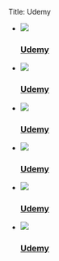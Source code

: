 Title: Udemy
<ul class="rig columns-4">
	<li>
		<a href="programs1.html">
			<img src="../images/resources/udemy.jpg" />
			<h3>Udemy</h3>
			<p></p>
		</a>
	</li>
	<li>
		<a href="programs1.html">
			<img src="../images/resources/udemy.jpg" />
			<h3>Udemy</h3>
			<p></p>
		</a>
	</li>
	<li>
		<a href="programs1.html">
			<img src="../images/resources/udemy.jpg" />
			<h3>Udemy</h3>
			<p></p>
		</a>
	</li>
	<li>
		<a href="programs1.html">
			<img src="../images/resources/udemy.jpg" />
			<h3>Udemy</h3>
			<p></p>
		</a>
	</li>
	<li>
		<a href="programs1.html">
			<img src="../images/resources/udemy.jpg" />
			<h3>Udemy</h3>
			<p></p>
		</a>
	</li>
	<li>
		<a href="programs1.html">
			<img src="../images/resources/udemy.jpg" />
			<h3>Udemy</h3>
			<p></p>
		</a>
	</li>


</ul>